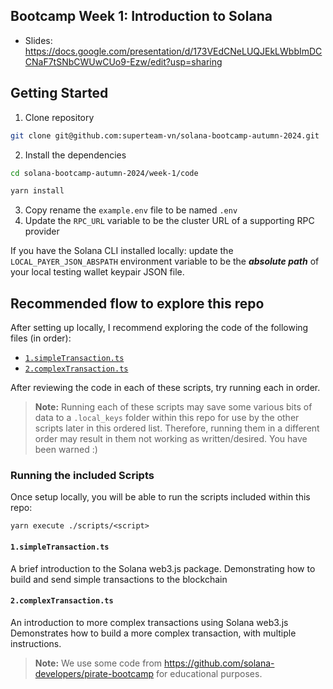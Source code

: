 ## Bootcamp Week 1: Introduction to Solana

- Slides: https://docs.google.com/presentation/d/173VEdCNeLUQJEkLWbbImDCCNaF7tSNbCWUwCUo9-Ezw/edit?usp=sharing

## Getting Started

1. Clone repository

```bash
git clone git@github.com:superteam-vn/solana-bootcamp-autumn-2024.git
```

2. Install the dependencies

```bash
cd solana-bootcamp-autumn-2024/week-1/code

yarn install
```

3. Copy rename the `example.env` file to be named `.env`
4. Update the `RPC_URL` variable to be the cluster URL of a supporting RPC provider

If you have the Solana CLI installed locally: update the `LOCAL_PAYER_JSON_ABSPATH` environment
variable to be the **_absolute path_** of your local testing wallet keypair JSON file.

## Recommended flow to explore this repo

After setting up locally, I recommend exploring the code of the following files (in order):

- [`1.simpleTransaction.ts`](./scripts/1.simpleTransaction.ts)
- [`2.complexTransaction.ts`](./scripts/2.complexTransaction.ts)

After reviewing the code in each of these scripts, try running each in order.

> **Note:** Running each of these scripts may save some various bits of data to a `.local_keys`
> folder within this repo for use by the other scripts later in this ordered list. Therefore,
> running them in a different order may result in them not working as written/desired. You have been
> warned :)

### Running the included Scripts

Once setup locally, you will be able to run the scripts included within this repo:

```
yarn execute ./scripts/<script>
```

#### `1.simpleTransaction.ts`

A brief introduction to the Solana web3.js package. Demonstrating how to build and send simple
transactions to the blockchain

#### `2.complexTransaction.ts`

An introduction to more complex transactions using Solana web3.js Demonstrates how to build a more
complex transaction, with multiple instructions.

> **Note:** We use some code from https://github.com/solana-developers/pirate-bootcamp for
> educational purposes.
